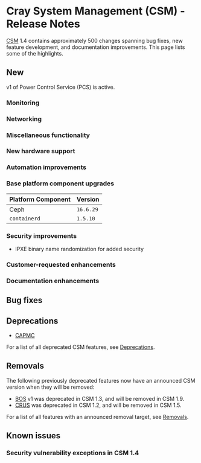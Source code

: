 # Cray System Management (CSM) - Release Notes

[CSM](glossary.md#cray-system-management-csm) 1.4 contains approximately 500 changes spanning bug fixes, new feature development, and documentation improvements. This page lists some of the highlights.

## New

v1 of Power Control Service (PCS) is active.  

### Monitoring

### Networking

### Miscellaneous functionality

### New hardware support

### Automation improvements

### Base platform component upgrades

| Platform Component           | Version        |
|------------------------------|----------------|
| Ceph                         | `16.6.29`      |
| `containerd`                 | `1.5.10`       |

### Security improvements

* IPXE binary name randomization for added security

### Customer-requested enhancements

### Documentation enhancements

## Bug fixes

## Deprecations

* [CAPMC](glossary.md#cray-advanced-platform-monitoring-and-control-capmc)

For a list of all deprecated CSM features, see [Deprecations](introduction/deprecated_features/README.md#deprecations).

## Removals

The following previously deprecated features now have an announced CSM version when they will be removed:

* [BOS](glossary.md#boot-orchestration-service-bos) v1 was deprecated in CSM 1.3, and will be removed in CSM 1.9.
* [CRUS](glossary.md#compute-rolling-upgrade-service-crus) was deprecated in CSM 1.2, and will be removed in CSM 1.5.

For a list of all features with an announced removal target, see [Removals](introduction/deprecated_features/README.md#removals).

## Known issues

### Security vulnerability exceptions in CSM 1.4
